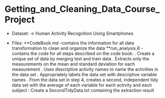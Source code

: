 # Getting_and_Cleaning_Data_Course_Project

* Dataset:
 -> Human Activity Recognition Using Smartphones

* Files:
**CodeBook.md -contains the information for all data transformation to clean and organize the data 
**run_analysis.R - contains the code for all steps described on the code book:
. Create a unique set of data by merging test and train data
. Extracts only the measurements on the mean and standard deviation for each measurement
. Uses descriptive activity names to name the activities in the data set
. Appropriately labels the data set with descriptive variable names
. From the data set in step 4, creates a second, independent tidy data set with the average of each variable for each activity and each subject
: Create a SecondTidyData.txt containing the extraction result
